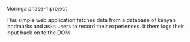 Moringa phase-1 project

This simple web application fetches data from a database of kenyan  landmarks and asks users to record their experiences. it them logs their input back on to the DOM